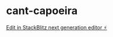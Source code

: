 # cant-capoeira

[Edit in StackBlitz next generation editor ⚡️](https://stackblitz.com/~/github.com/Freuby/cant-capoeira)